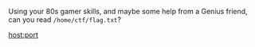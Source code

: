 Using your 80s gamer skills, and maybe some help from a Genius friend, can you
read `/home/ctf/flag.txt`?

<host:port>
